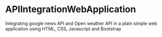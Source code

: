 # APIIntegrationWebApplication
Integrating google news API and Open weather API in a plain simple web application using HTML, CSS, Javascript and Bootstrap